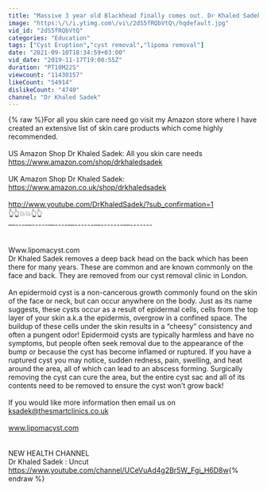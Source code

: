 ```yaml
---
title: "Massive 3 year old Blackhead finally comes out. Dr Khaled Sadek. LipomaCyst.com"
image: "https:\/\/i.ytimg.com\/vi\/2dS5fRQbVtQ\/hqdefault.jpg"
vid_id: "2dS5fRQbVtQ"
categories: "Education"
tags: ["Cyst Eruption","cyst removal","lipoma removal"]
date: "2021-09-10T18:34:59+03:00"
vid_date: "2019-11-17T19:00:55Z"
duration: "PT10M22S"
viewcount: "11430157"
likeCount: "54914"
dislikeCount: "4740"
channel: "Dr Khaled Sadek"
---
```

{% raw %}For all you skin care need go visit my Amazon store where I have created an extensive list of skin care products which come highly recommended. <br /><br />US Amazon Shop Dr Khaled Sadek: All you skin care needs<br /><a rel="nofollow" target="blank" href="https://www.amazon.com/shop/drkhaledsadek">https://www.amazon.com/shop/drkhaledsadek</a><br /><br />UK Amazon Shop Dr Khaled Sadek:<br /><a rel="nofollow" target="blank" href="https://www.amazon.co.uk/shop/drkhaledsadek">https://www.amazon.co.uk/shop/drkhaledsadek</a><br /><br /><a rel="nofollow" target="blank" href="http://www.youtube.com/DrKhaledSadek/?sub_confirmation=1">http://www.youtube.com/DrKhaledSadek/?sub_confirmation=1</a><br />👆👆💥💥👆👆<br />—---—-----—----—------—-------—-------<br /><br /><br />Www.lipomacyst.com <br />Dr Khaled Sadek removes  a deep back head on the back which has been there for many years. These are common and are known commonly on the face and back. They are removed from our cyst removal clinic in London. <br /><br />An epidermoid cyst is a non-cancerous growth commonly found on the skin of the face or neck, but can occur anywhere on the body. Just as its name suggests, these cysts occur as a result of epidermal cells, cells from the top layer of your skin a.k.a the epidermis, overgrow in a confined space. The buildup of these cells under the skin results in a “cheesy” consistency and often a pungent odor! Epidermoid cysts  are typically harmless and have no symptoms, but people often seek removal due to the appearance of the bump or because the cyst has become inflamed or ruptured. If you have a ruptured cyst you may notice, sudden redness, pain, swelling, and heat around the area, all of which can lead to an abscess forming. Surgically removing the cyst can cure the area, but the entire cyst sac and all of its contents need to be removed to ensure the cyst won’t grow back! <br /><br />If you would like more information then email us on<br />ksadek@thesmartclinics.co.uk<br /><br />www.lipomacyst.com<br /><br /><br />NEW HEALTH CHANNEL<br />Dr Khaled Sadek : Uncut<br /><a rel="nofollow" target="blank" href="https://www.youtube.com/channel/UCeVuAd4g2Br5W_Fgi_H6D8w">https://www.youtube.com/channel/UCeVuAd4g2Br5W_Fgi_H6D8w</a>{% endraw %}
